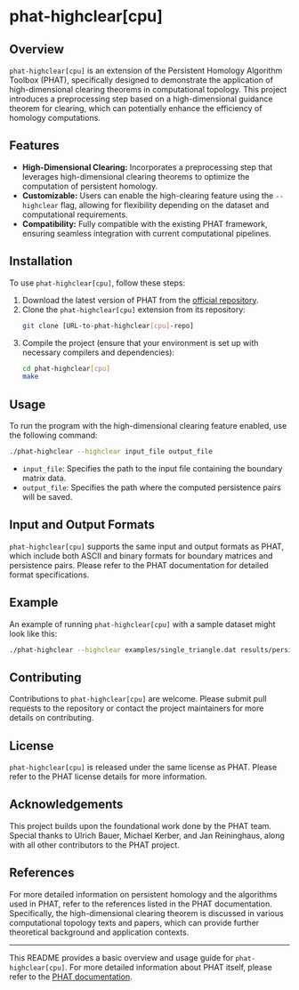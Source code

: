 # phat-highclear[cpu]

## Overview

`phat-highclear[cpu]` is an extension of the Persistent Homology Algorithm Toolbox (PHAT), specifically designed to demonstrate the application of high-dimensional clearing theorems in computational topology. This project introduces a preprocessing step based on a high-dimensional guidance theorem for clearing, which can potentially enhance the efficiency of homology computations.

## Features

- **High-Dimensional Clearing:** Incorporates a preprocessing step that leverages high-dimensional clearing theorems to optimize the computation of persistent homology.
- **Customizable:** Users can enable the high-clearing feature using the `--highclear` flag, allowing for flexibility depending on the dataset and computational requirements.
- **Compatibility:** Fully compatible with the existing PHAT framework, ensuring seamless integration with current computational pipelines.

## Installation

To use `phat-highclear[cpu]`, follow these steps:

1. Download the latest version of PHAT from the [official repository](https://bitbucket.org/phat-code/phat/get/v1.7.zip).
2. Clone the `phat-highclear[cpu]` extension from its repository:
    ```bash
    git clone [URL-to-phat-highclear[cpu]-repo]
    ```
3. Compile the project (ensure that your environment is set up with necessary compilers and dependencies):
    ```bash
    cd phat-highclear[cpu]
    make
    ```

## Usage

To run the program with the high-dimensional clearing feature enabled, use the following command:

```bash
./phat-highclear --highclear input_file output_file
```

- `input_file`: Specifies the path to the input file containing the boundary matrix data.
- `output_file`: Specifies the path where the computed persistence pairs will be saved.

## Input and Output Formats

`phat-highclear[cpu]` supports the same input and output formats as PHAT, which include both ASCII and binary formats for boundary matrices and persistence pairs. Please refer to the PHAT documentation for detailed format specifications.

## Example

An example of running `phat-highclear[cpu]` with a sample dataset might look like this:

```bash
./phat-highclear --highclear examples/single_triangle.dat results/persistence_pairs.dat
```

## Contributing

Contributions to `phat-highclear[cpu]` are welcome. Please submit pull requests to the repository or contact the project maintainers for more details on contributing.

## License

`phat-highclear[cpu]` is released under the same license as PHAT. Please refer to the PHAT license details for more information.

## Acknowledgements

This project builds upon the foundational work done by the PHAT team. Special thanks to Ulrich Bauer, Michael Kerber, and Jan Reininghaus, along with all other contributors to the PHAT project.

## References

For more detailed information on persistent homology and the algorithms used in PHAT, refer to the references listed in the PHAT documentation. Specifically, the high-dimensional clearing theorem is discussed in various computational topology texts and papers, which can provide further theoretical background and application contexts.

---

This README provides a basic overview and usage guide for `phat-highclear[cpu]`. For more detailed information about PHAT itself, please refer to the [PHAT documentation](https://bitbucket.org/phat-code/phat).